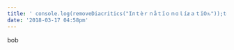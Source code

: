 ```yaml
---
title: ' console.log(removeDiacritics("Iлｔèｒｎåｔïｏｎɑｌíƶａｔï߀ԉ"));test'
date: '2018-03-17 04:58pm'
---
```

bob
